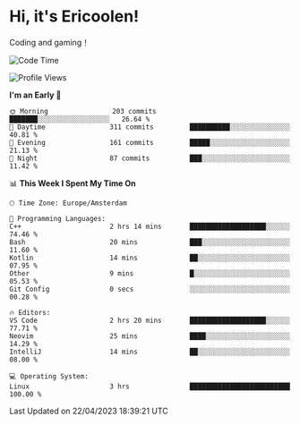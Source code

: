 # Hi, it's Ericoolen!
Coding and gaming！

<!--START_SECTION:waka-->
![Code Time](http://img.shields.io/badge/Code%20Time-751%20hrs%2039%20mins-blue)

![Profile Views](http://img.shields.io/badge/Profile%20Views-0-blue)

**I'm an Early 🐤** 

```text
🌞 Morning                203 commits         ███████░░░░░░░░░░░░░░░░░░   26.64 % 
🌆 Daytime                311 commits         ██████████░░░░░░░░░░░░░░░   40.81 % 
🌃 Evening                161 commits         █████░░░░░░░░░░░░░░░░░░░░   21.13 % 
🌙 Night                  87 commits          ███░░░░░░░░░░░░░░░░░░░░░░   11.42 % 
```


📊 **This Week I Spent My Time On** 

```text
🕑︎ Time Zone: Europe/Amsterdam

💬 Programming Languages: 
C++                      2 hrs 14 mins       ███████████████████░░░░░░   74.46 % 
Bash                     20 mins             ███░░░░░░░░░░░░░░░░░░░░░░   11.60 % 
Kotlin                   14 mins             ██░░░░░░░░░░░░░░░░░░░░░░░   07.95 % 
Other                    9 mins              █░░░░░░░░░░░░░░░░░░░░░░░░   05.53 % 
Git Config               0 secs              ░░░░░░░░░░░░░░░░░░░░░░░░░   00.28 % 

🔥 Editors: 
VS Code                  2 hrs 20 mins       ███████████████████░░░░░░   77.71 % 
Neovim                   25 mins             ████░░░░░░░░░░░░░░░░░░░░░   14.29 % 
IntelliJ                 14 mins             ██░░░░░░░░░░░░░░░░░░░░░░░   08.00 % 

💻 Operating System: 
Linux                    3 hrs               █████████████████████████   100.00 % 
```


 Last Updated on 22/04/2023 18:39:21 UTC
<!--END_SECTION:waka-->

